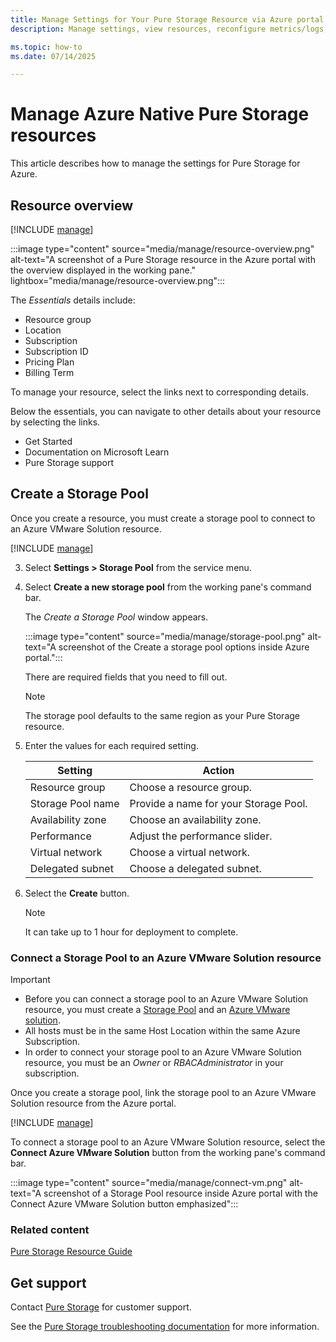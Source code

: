 ```yaml
---
title: Manage Settings for Your Pure Storage Resource via Azure portal 
description: Manage settings, view resources, reconfigure metrics/logs, and more for your Pure Storage resource via Azure portal.

ms.topic: how-to
ms.date: 07/14/2025

---
```


# Manage Azure Native Pure Storage resources 

This article describes how to manage the settings for Pure Storage for Azure.

## Resource overview

[!INCLUDE [manage](../includes/manage.md)]

:::image type="content" source="media/manage/resource-overview.png" alt-text="A screenshot of a Pure Storage resource in the Azure portal with the overview displayed in the working pane." lightbox="media/manage/resource-overview.png":::

The *Essentials* details include:

- Resource group
- Location
- Subscription
- Subscription ID
- Pricing Plan
- Billing Term

To manage your resource, select the links next to corresponding details.

Below the essentials, you can navigate to other details about your resource by selecting the links.

- Get Started
- Documentation on Microsoft Learn
- Pure Storage support

## Create a Storage Pool

Once you create a resource, you must create a storage pool to connect to an Azure VMware Solution resource. 

[!INCLUDE [manage](../includes/manage.md)]

3. Select **Settings > Storage Pool** from the service menu.

4. Select **Create a new storage pool** from the working pane's command bar. 

    The *Create a Storage Pool* window appears.

    :::image type="content" source="media/manage/storage-pool.png" alt-text="A screenshot of the Create a storage pool options inside Azure portal.":::

    There are required fields that you need to fill out.

    > [!NOTE]
    > The storage pool defaults to the same region as your Pure Storage resource.

5. Enter the values for each required setting.
  
    | Setting                            | Action                                |
    |------------------------------------|---------------------------------------|
    | Resource group                     | Choose a resource group.              |
    | Storage Pool name                  | Provide a name for your Storage Pool. |
    | Availability zone                  | Choose an availability zone.          |
    | Performance                        | Adjust the performance slider.        |
    | Virtual network                    | Choose a virtual network.             |
    | Delegated subnet                   | Choose a delegated subnet.            |

6. Select the **Create** button.

    > [!NOTE]
    > It can take up to 1 hour for deployment to complete.

### Connect a Storage Pool to an Azure VMware Solution resource

> [!IMPORTANT]
>
> - Before you can connect a storage pool to an Azure VMware Solution resource, you must create a [Storage Pool](#create-a-storage-pool) and an [Azure VMware solution](../../azure-vmware/tutorial-create-private-cloud.md).
> - All hosts must be in the same Host Location within the same Azure Subscription. 
> - In order to connect your storage pool to an Azure VMware Solution resource, you must be an *Owner* or *RBACAdministrator* in your subscription.

Once you create a storage pool, link the storage pool to an Azure VMware Solution resource from the Azure portal.

[!INCLUDE [manage](../includes/manage.md)]

To connect a storage pool to an Azure VMware Solution resource, select the **Connect Azure VMware Solution** button from the working pane's command bar.

:::image type="content" source="media/manage/connect-vm.png" alt-text="A screenshot of a Storage Pool resource inside Azure portal with the Connect Azure VMware Solution button emphasized":::

### Related content
[Pure Storage Resource Guide](https://support.purestorage.com/bundle/m_azure_native_pure_storage_cloud/page/Azure_Native_Pure_Storage_Cloud/management/c_psc_management.html)

## Get support

Contact [Pure Storage](https://support.purestorage.com/bundle/m_contact_us/page/Pure_Storage_Technical_Services/Technical_Services_Information/topics/reference/r_contact_us.html) for customer support.

See the [Pure Storage troubleshooting documentation](https://support.purestorage.com/bundle/m_azure_native_pure_storage_cloud/page/Azure_Native_Pure_Storage_Cloud/troubleshooting/c_troubleshooting.html) for more information.

